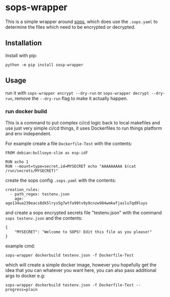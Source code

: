 # sops-wrapper

This is a simple wrapper around [sops](https://github.com/mozilla/sops), which
does use the `.sops.yaml` to determine the files which need to be encrypted or
decrypted.

## Installation

Install with pip:

```
python -m pip install sosp-wrapper
```
## Usage

run it with `sops-wrapper encrypt --dry-run` or `sops-wrapper decrypt --dry-run`, 
remove the `--dry-run` flag to make it actually happen.

### run docker build

This is a command to put complex ci/cd logic back to local makefiles and use
just very simple ci/cd things, it uses Dockerfiles to run things platform and
env independent.

For example create a file `Dockerfile-Test` with the contents:
```
FROM debian:bullseye-slim as esp-idf

RUN echo 1
RUN --mount=type=secret,id=MYSECRET echo "AAAAAAAAA $(cat /run/secrets/MYSECRET)"
```

create the sops config `.sops.yaml` with the contents:
```
creation_rules:
  - path_regex: testenv.json
    age: age134ua239eacs8dk5lrys5g7wtfa90tv9y9cnzw984wmkwfjaslu7qd9luys
```

and create a sops encrypted secrets file "testenv.json" with the command `sops testenv.json` and the contents:
```
{
	"MYSECRET": "Welcome to SOPS! Edit this file as you please!"
}
```

example cmd:
```
sops-wrapper dockerbuild testenv.json -f Dockerfile-Test
```

which will create a simple docker image, however you hopefully get the idea that you can whatever you want here, you can also pass additional args to docker e.g:
```
sops-wrapper dockerbuild testenv.json -f Dockerfile-Test --progress=plain
```
